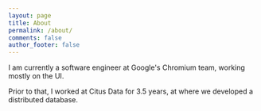 ```yaml
---
layout: page
title: About
permalink: /about/
comments: false
author_footer: false
---
```


I am currently a software engineer at Google's Chromium team, working mostly on the UI.

Prior to that, I worked at Citus Data for 3.5 years, at where we developed a distributed database.

